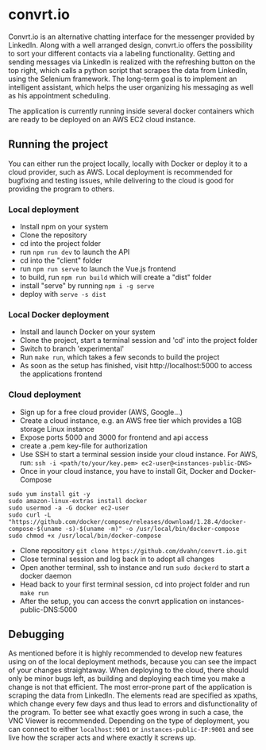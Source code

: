 # convrt.io

Convrt.io is an alternative chatting interface for the messenger provided by LinkedIn. Along with a well arranged design, convrt.io offers the possibility to sort your different contacts via a labeling functionality. Getting and sending messages via LinkedIn is realized with the refreshing button on the top right, which calls a python script that scrapes the data from LinkedIn, using the Selenium framework. The long-term goal is to implement an intelligent assistant, which helps the user organizing his messaging as well as his appointment scheduling. 

The application is currently running inside several docker containers which are ready to be deployed on an AWS EC2 cloud instance. 

## Running the project

You can either run the project locally, locally with Docker or deploy it to a cloud provider, such as AWS.
Local deployment is recommended for bugfixing and testing issues, while delivering to the cloud is good for providing the program to others. 

### Local deployment

- Install npm on your system
- Clone the repository
- cd into the project folder
- run `npm run dev` to launch the API
- cd into the "client" folder
- run `npm run serve` to launch the Vue.js frontend
- to build, run `npm run build` which will create a "dist" folder
- install "serve" by running `npm i -g serve`
- deploy with `serve -s dist`

### Local Docker deployment

- Install and launch Docker on your system 
- Clone the project, start a terminal session and 'cd' into the project folder
- Switch to branch 'experimental'
- Run `make run`, which takes a few seconds to build the project
- As soon as the setup has finished, visit http://localhost:5000 to access the applications frontend

### Cloud deployment

- Sign up for a free cloud provider (AWS, Google...)
- Create a cloud instance, e.g. an AWS free tier which provides a 1GB storage Linux instance
- Expose ports 5000 and 3000 for frontend and api access
- create a .pem key-file for authorization
- Use SSH to start a terminal session inside your cloud instance. For AWS, run: ```ssh -i <path/to/your/key.pem> ec2-user@<instances-public-DNS>``` 
- Once in your cloud instance, you have to install Git, Docker and Docker-Compose 
```sudo yum update -y 
sudo yum install git -y
sudo amazon-linux-extras install docker
sudo usermod -a -G docker ec2-user
sudo curl -L "https://github.com/docker/compose/releases/download/1.28.4/docker-compose-$(uname -s)-$(uname -m)" -o /usr/local/bin/docker-compose
sudo chmod +x /usr/local/bin/docker-compose
```
- Clone repository `git clone https://github.com/dvahn/convrt.io.git`
- Close terminal session and log back in to adopt all changes
- Open another terminal, ssh to instance and run `sudo dockerd` to start a docker daemon
- Head back to your first terminal session, cd into project folder and run `make run`
- After the setup, you can access the convrt application on instances-public-DNS:5000

## Debugging

As mentioned before it is highly recommended to develop new features using on of the local deployment methods, because you can see the impact of your changes straightaway. When deploying to the cloud, there should only be minor bugs left, as building and deploying each time you make a change is not that efficient.
The most error-prone part of the application is scraping the data from LinkedIn. The elements read are specified as xpaths, which change every few days and thus lead to errors and disfunctionality of the program. To better see what exactly goes wrong in such a case, the VNC Viewer is recommended. Depending on the type of deployment, you can connect to either `localhost:9001` or `instances-public-IP:9001` and see live how the scraper acts and where exactly it screws up.


